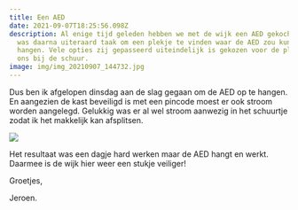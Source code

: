 ```yaml
---
title: Een AED
date: 2021-09-07T18:25:56.098Z
description: Al enige tijd geleden hebben we met de wijk een AED gekocht. Het
  was daarna uiteraard taak om een plekje te vinden waar de AED zou kunnen
  hangen. Vele opties zij gepasseerd uiteindelijk is gekozen voor de plek achter
  ons bij de schuur.
image: img/img_20210907_144732.jpg
---
```

 Dus ben ik afgelopen dinsdag aan de slag gegaan om de AED op te hangen. En aangezien de kast beveiligd is met een pincode moest er ook stroom worden aangelegd. Gelukkig was er al wel stroom aanwezig in het schuurtje zodat ik het makkelijk kan afsplitsen.

![](img/img_20210907_143053.jpg)

Het resultaat was een dagje hard werken maar de AED hangt en werkt. Daarmee is de wijk hier weer een stukje veiliger!

Groetjes,

Jeroen.